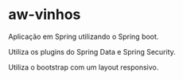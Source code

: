 # aw-vinhos

Aplicação em Spring utilizando o Spring boot.

Utiliza os plugins do Spring Data e Spring Security.

Utiliza o bootstrap com um layout responsivo.
